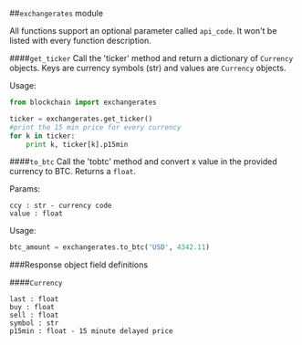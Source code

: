 ##`exchangerates` module

All functions support an optional parameter called `api_code`. It won't be listed with every function description.

####`get_ticker`
Call the 'ticker' method and return a dictionary of `Currency` objects. Keys are currency symbols (str) and values are `Currency` objects.


Usage:
```python
from blockchain import exchangerates

ticker = exchangerates.get_ticker()
#print the 15 min price for every currency
for k in ticker:
	print k, ticker[k].p15min
```

####`to_btc`
Call the 'tobtc' method and convert x value in the provided currency to BTC. Returns a `float`.

Params:
```
ccy : str - currency code
value : float
```

Usage:
```python
btc_amount = exchangerates.to_btc('USD', 4342.11)
```

###Response object field definitions

####`Currency`

```
last : float
buy : float
sell : float
symbol : str
p15min : float - 15 minute delayed price
```
